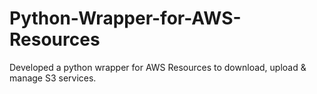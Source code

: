 # Python-Wrapper-for-AWS-Resources
Developed a python wrapper for AWS Resources to download, upload &amp; manage S3 services.

